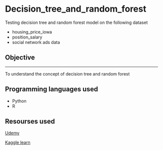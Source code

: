 # Decision_tree_and_random_forest
Testing decision tree and random forest model on the following dataset 
+ housing_price_iowa
+ position_salary
+ social network ads data 

## Objective 
---
To understand the concept of decision tree and random forest 
## Programming languages used 
+ Python 
+ R
## Resourses used 
[Udemy](https://www.udemy.com/machinelearning/learn/v4/content)

[Kaggle learn](https://www.kaggle.com/learn/machine-learning)
